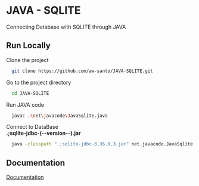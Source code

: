 
# JAVA - SQLITE

Connecting Database with SQLITE through JAVA


## Run Locally

Clone the project

```bash
  git clone https://github.com/aw-santo/JAVA-SQLITE.git
```

Go to the project directory

```bash
  cd JAVA-SQLITE
```

Run JAVA code

```bash
  javac .\net\javacode\JavaSqlite.java
```

Connect to DataBase   
**.;sqlite-jdbc-(--version--).jar**
```bash
  java -classpath ".;sqlite-jdbc-3.36.0.3.jar" net.javacode.JavaSqlite
```


## Documentation

[Documentation](https://www.sqlitetutorial.net/sqlite-getting-started/)

